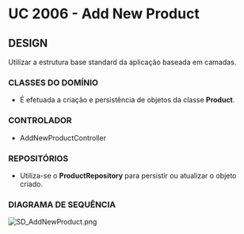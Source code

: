 # UC 2006 - Add New Product #

## DESIGN ##

Utilizar a estrutura base standard da aplicação baseada em camadas.

### CLASSES DO DOMÍNIO ###
* É efetuada a criação e persistência de objetos da classe **Product**.

### CONTROLADOR ###
* AddNewProductController

### REPOSITÓRIOS ###
* Utiliza-se o **ProductRepository** para persistir ou atualizar o objeto criado.

### DIAGRAMA DE SEQUÊNCIA ###

![SD_AddNewProduct.png](SD_AddNewProduct.png)